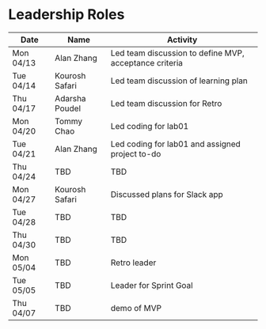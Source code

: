 # Leadership Roles

| Date      | Name              | Activity                                               |
|-----------|-------------------|--------------------------------------------------------|
| Mon 04/13 | Alan Zhang        | Led team discussion to define MVP, acceptance criteria | 
| Tue 04/14 | Kourosh Safari    | Led team discussion of learning plan                   | 
| Thu 04/17 | Adarsha Poudel    | Led team discussion for Retro                          | 
| Mon 04/20 | Tommy Chao        | Led coding for lab01                                   | 
| Tue 04/21 | Alan Zhang        | Led coding for lab01 and assigned project to-do        | 
| Thu 04/24 | TBD               | TBD                                                    | 
| Mon 04/27 | Kourosh Safari    | Discussed plans for Slack app                          | 
| Tue 04/28 | TBD               | TBD                                                    |
| Thu 04/30 | TBD               | TBD                                                    | 
| Mon 05/04 | TBD               | Retro leader                                           | 
| Tue 05/05 | TBD               | Leader for Sprint Goal                                 | 
| Thu 04/07 | TBD               | demo of MVP                                            |
